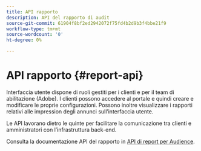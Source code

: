 ```yaml
---
title: API rapporto
description: API del rapporto di audit
source-git-commit: 61904f8bf2ed2942072f75fd4b2d9b3f4bbe21f9
workflow-type: tm+mt
source-wordcount: '0'
ht-degree: 0%

---
```



# API rapporto {#report-api}

Interfaccia utente dispone di ruoli gestiti per i clienti e per il team di abilitazione (Adobe). I clienti possono accedere al portale e quindi creare e modificare le proprie configurazioni. Possono inoltre visualizzare i rapporti relativi alle impression degli annunci sull’interfaccia utente.

Le API lavorano dietro le quinte per facilitare la comunicazione tra clienti e amministratori con l’infrastruttura back-end.

Consulta la documentazione API del rapporto in [API di report per Audience](../assets/auditude-report-api.pdf).
